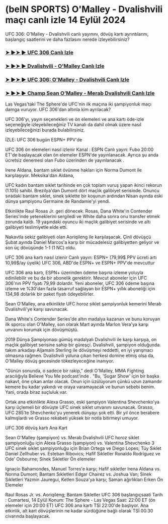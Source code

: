 #  (beIN SPORTS) O'Malley - Dvalishvili maçı canlı izle 14 Eylül 2024

UFC 306: O'Malley - Dvalishvili canlı yayınını, dövüş kartı ayrıntılarını, başlangıç ​​saatlerini ve daha fazlasını nerede izleyebilirsiniz?

<h3><a href="https://cutt.ly/2eR39DYI">➤ ►➤ ► UFC 306 Canlı Izle</a></h3>

<h3><a href="https://cutt.ly/2eR39DYI">➤ ►➤ ► Dvalishvili - O'Malley Canlı Izle</a></h3>

<h3><a href="https://cutt.ly/2eR39DYI">➤ ►➤ ► UFC 306: O'Malley - Dvalishvili Canlı Izle</a></h3>

<h3><a href="https://cutt.ly/2eR39DYI">➤ ►➤ ► Champ Sean O’Malley - Merab Dvalishvili Canlı Izle</a></h3>

Las Vegas'taki The Sphere'de UFC'nin ilk maçına iki şampiyonluk maçı damga vuruyor. UFC 306'dan altınla kim ayrılacak?

UFC 306'yı, yayın seçenekleri ve ön elemeleri ve ana kartı öde-izle seçeneğiyle izleyebileceğiniz TV kanalı da dahil olmak üzere nasıl izleyebileceğinizi burada bulabilirsiniz.

İZLE: UFC 306 bugün ESPN+ PPV'de

UFC 306 ön elemeleri nasıl izlenir
Kanal : ESPN
Canlı yayın:  Fubo
20:00 ET'de başlayacak olan ön elemeler ESPN'de yayınlanacak. Ayrıca şu anda ücretsiz denemesi olan Fubo üzerinden de yayınlanacak  .

Irene Aldana, bantam sıklet övünme hakları için Norma Dumont ile karşılaşıyor. Meksika'dan Aldana,

UFC kadın bantam sıklet tarihinde en çok toplam vuruş yapan ikinci rekorun (1.105) sahibi. Brezilya'dan Dumont dört maçlık galibiyet serisinde. Onuncu sıradaki bantam sıklet, sinek sıklette bir koşunun ardından Nisan ayında eski dünya şampiyonu Germaine de Randamie'yi yendi.

Etkinlikte Raul Rosas Jr. geri dönecek. Rosas, Dana White'ın Contender Series'inde yeteneklerini sergiledi ve White daha sonra onu transfer etmek zorunda kaldı. 19 yaşındaki oyuncu iki maçlık galibiyet serisinde ve altı galibiyeti teslimiyetle elde etti. 

Nakavtla sekiz galibiyeti olan Aoriqileng ile karşılaşacak. Çinli dövüşçü Şubat ayında Daniel Marcos'a karşı bir mücadelesiz galibiyetten geliyor ve son üç dövüşünde 1-1 (1 NC) oldu. 

UFC 306 ana kartı nasıl izlenir
Canlı yayın:  ESPN+  (79,99$ PPV ücreti artı 10,99$/ay üyelik)
UFC 306, ABD'de ESPN+ ve ESPN+ PPV'de mevcuttur

UFC 306 ana kartı, ESPN+ üzerinden ödeme başına izleme yoluyla edinilebilir ve bu da bir abonelik gerektirir.  Mevcut aboneler için UFC 306'nın PPV fiyatı 79,99 dolardır. Yeni aboneler, UFC 306 ödeme başına izleme ve %30'dan fazla tasarruf sağlayan bir ESPN+ yıllık aboneliği için 134,98 dolarlık bir paket fiyatı ödeyebilirler.

Sean O'Malley, ana etkinlikte UFC horoz siklet şampiyonluk kemerini Merab Dvalishvili'ye karşı savunacak. 

Dana White's Contender Series'de altın madalya kazanan ve bunu koruyan ilk sporcu olan O'Malley, son olarak Mart ayında Marlon Vera'ya karşı unvanını korumak için dövüşmüştü.

2019 Dünya Şampiyonası gümüş madalyalı Dvalishvili ile karşı karşıya, on maçlık galibiyet serisine sahip bir güreşçi. Dvalishvili, şampiyon olduğunda takım arkadaşı Aljamain Sterling ile dövüşmeyi reddetti, en iyi yarışmacı olmasına rağmen. Dvalishvili yoluna çıkan herkesi domine etmiş olsa da, O'Malley dövüş gecesinde tökezleyeceğine inanıyor.

"Günün sonunda, o sadece bir rakip," dedi O'Malley, MMA Fighting aracılığıyla Believe You Me podcast'inde . "Bu, 'Sugar Show' için bir başka nakavt, öne çıkan anlar olacak. Onun için üzülüyorum çünkü uzun zamandır kemere bu kadar yakındı ve oraya varamayacak ve bunun sebebi benim. Yani, orada biraz suçluluk var.

Ortak ana etkinlikte Alexa Grasso, eski şampiyon Valentina Shevchenko'ya karşı üçlemeli bir dövüşte UFC sinek sıklet unvanını savunacak. Grasso, UFC 285'te Shevchenko'yu yenerek dünyayı şok etti. Bir yıl önce berabere kalmışlardı ve Grasso rekabeti yüksek bir notla bitirmeyi umuyor. 

UFC 306 dövüş kartı
Ana Kart

Sean O'Malley (şampiyon) vs. Merab Dvalishvili UFC horoz siklet şampiyonluğu için
Alexa Grasso (şampiyon) vs. Valentina Shevchenko 3 UFC sinek sıklet şampiyonluğu için
Brian Ortega ve Diego Lopes; Tüy Sıklet
Daniel Zellhuber vs. Esteban Ribovics; Hafif Sıkletler
Ronaldo Rodríguez ve Ode' Osbourne; Sinek Sıkletler
Ön elemeler

Ignacio Bahamondes, Manuel Torres'e karşı; Hafif sıkletler
Irena Aldana vs. Norma Dumont; Bantam Sıkletleri
Edgar Chairez vs. Joshua Van; Sinek Sıkletleri
Yazmin Jauregui, Ketlen Souza'ya karşı; Saman ağırlıkları
Erken Ön Elemeler

Raul Rosas Jr. vs. Aoriqileng; Bantam Sıkletler
UFC 306 başlangıç ​​saati
Tarih : Cumartesi, 14 Eylül
Konum:  The Sphere - Las Vegas
Saat:  22:00 ET (ön elemeler için 20:00 ET)
UFC 306 ana kartı TSİ 22:00'de başlıyor. Ana etkinlik, alt kart dövüşlerinin ne kadar sürdüğüne bağlı olarak TSİ 00:30 civarında başlayacak.
